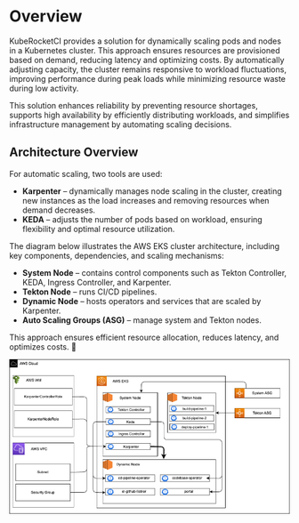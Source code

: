 # Overview

KubeRocketCI provides a solution for dynamically scaling pods and nodes in a Kubernetes cluster. This approach ensures resources are provisioned based on demand, reducing latency and optimizing costs. By automatically adjusting capacity, the cluster remains responsive to workload fluctuations, improving performance during peak loads while minimizing resource waste during low activity.

This solution enhances reliability by preventing resource shortages, supports high availability by efficiently distributing workloads, and simplifies infrastructure management by automating scaling decisions.

## Architecture Overview

For automatic scaling, two tools are used:  
- **Karpenter** – dynamically manages node scaling in the cluster, creating new instances as the load increases and removing resources when demand decreases.  
- **KEDA** – adjusts the number of pods based on workload, ensuring flexibility and optimal resource utilization.  

The diagram below illustrates the AWS EKS cluster architecture, including key components, dependencies, and scaling mechanisms:  
- **System Node** – contains control components such as Tekton Controller, KEDA, Ingress Controller, and Karpenter.
- **Tekton Node** – runs CI/CD pipelines.  
- **Dynamic Node** – hosts operators and services that are scaled by Karpenter.  
- **Auto Scaling Groups (ASG)** – manage system and Tekton nodes.  

This approach ensures efficient resource allocation, reduces latency, and optimizes costs. 🚀

![Architecture diagram](../../assets/operator-guide/dynamic-scaling/architecture-diagram.png "Architecture diagram")
